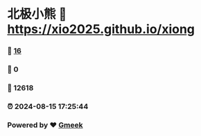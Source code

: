 # 北极小熊 :link: https://xio2025.github.io/xiong 
### :page_facing_up: [16](https://xio2025.github.io/xiong/tag.html) 
### :speech_balloon: 0 
### :hibiscus: 12618 
### :alarm_clock: 2024-08-15 17:25:44 
### Powered by :heart: [Gmeek](https://github.com/Meekdai/Gmeek)

